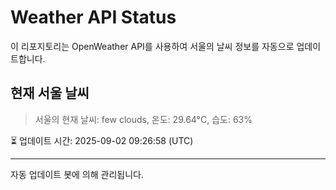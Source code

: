 
# Weather API Status

이 리포지토리는 OpenWeather API를 사용하여 서울의 날씨 정보를 자동으로 업데이트합니다.

## 현재 서울 날씨
> 서울의 현재 날씨: few clouds, 온도: 29.64°C, 습도: 63%

⏳ 업데이트 시간: 2025-09-02 09:26:58 (UTC)

---
자동 업데이트 봇에 의해 관리됩니다.

